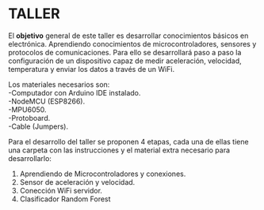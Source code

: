 # TALLER

El **objetivo** general de este taller es desarrollar conocimientos básicos en electrónica. Aprendiendo conocimientos de microcontroladores, sensores y protocolos de comunicaciones. Para ello se desarrollará paso a paso la configuración de un dispositivo capaz de medir aceleración, velocidad, temperatura y enviar los datos a través de un WiFi.

Los materiales necesarios son:<br/>
-Computador con Arduino IDE instalado. <br/>
-NodeMCU (ESP8266).<br/>
-MPU6050.<br/>
-Protoboard.<br/>
-Cable (Jumpers).<br/>

Para el desarrollo del taller se proponen 4 etapas, cada una de ellas tiene una carpeta con las instrucciones y el material extra necesario para desarrollarlo:
1. Aprendiendo de Microcontroladores y conexiones.
2. Sensor de aceleración y velocidad.
3. Conección WiFi servidor. 
4. Clasificador Random Forest
   
   

